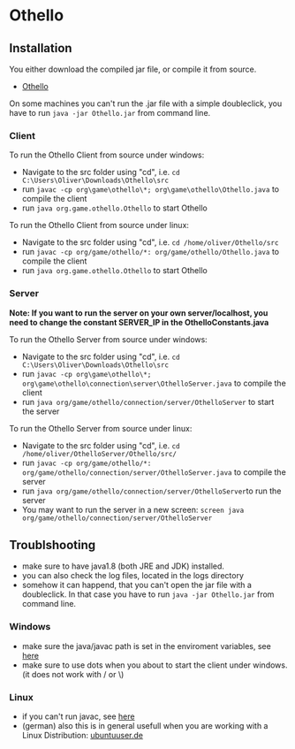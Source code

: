 # Othello

## Installation

You either download the compiled jar file, or compile it from source.  
- [Othello](http://oliverscherf.de/projects/othello.php?file=othelloClient)  
	
On some machines you can't run the .jar file with a simple doubleclick, you have to run `java -jar Othello.jar` from command line.  

### Client

To run the Othello Client from source under windows:  
- Navigate to the src folder using "cd", i.e. `cd C:\Users\Oliver\Downloads\Othello\src`  
- run `javac -cp org\game\othello\*; org\game\othello\Othello.java` to compile the client  
- run `java org.game.othello.Othello` to start Othello  

To run the Othello Client from source under linux:  
- Navigate to the src folder using "cd", i.e. `cd /home/oliver/Othello/src`  
- run `javac -cp org/game/othello/*: org/game/othello/Othello.java` to compile the client  
- run `java org.game.othello.Othello` to start Othello  
	
### Server

**Note: If you want to run the server on your own server/localhost, you need to change the constant SERVER_IP in the OthelloConstants.java**

To run the Othello Server from source under windows:   
- Navigate to the src folder using "cd", i.e. `cd C:\Users\Oliver\Downloads\Othello\src`  
- run `javac -cp org\game\othello\*; org\game\othello\connection\server\OthelloServer.java` to compile the client  
- run `java org/game/othello/connection/server/OthelloServer` to start the server  

To run the Othello Server from source under linux:  
- Navigate to the src folder using "cd", i.e. `cd /home/oliver/OthelloServer/Othello/src/`  
- run `javac -cp org/game/othello/*:  org/game/othello/connection/server/OthelloServer.java` to compile the server  
- run `java org/game/othello/connection/server/OthelloServer`to run the server  
- You may want to run the server in a new screen: `screen java org/game/othello/connection/server/OthelloServer`  

## Troublshooting  
 
- make sure to have java1.8 (both JRE and JDK) installed.
- you can also check the log files, located in the logs directory
- somehow it can happend, that you can't open the jar file with a doubleclick. In that case you have to run `java -jar Othello.jar` from command line.  
  
### Windows  
- make sure the java/javac path is set in the enviroment variables, see [here](http://superuser.com/questions/12695/javac-command-not-found)  
- make sure to use dots when you about to start the client under windows. (it does not work with / or \\)

### Linux
- if you can't run javac, see [here](http://stackoverflow.com/questions/8864612/unable-to-run-javac-on-ubuntu)
- (german) also this is in general usefull when you are working with a Linux Distribution: [ubuntuuser.de](https://wiki.ubuntuusers.de/Java/)
